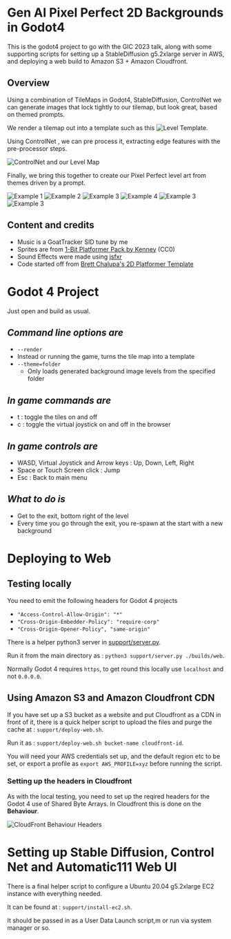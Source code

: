 # Gen AI Pixel Perfect 2D Backgrounds in Godot4

This is the godot4 project to go with the GIC 2023 talk, along with some supporting scripts for setting up a StableDiffusion g5.2xlarge server in AWS, and deploying a web build to Amazon S3 + Amazon Cloudfront.

## Overview

Using a combination of TileMaps in Godot4, StableDiffusion, ControlNet we can generate images that lock tightly to our tilemap, but look great, based on themed prompts.

We render a tilemap out into a template such as this ![Level Template](templates/template-solid.png).

Using ControlNet , we can pre process it, extracting edge features with the pre-processor steps.

![ControlNet and our Level Map](support/control-net.png)

Finally, we bring this together to create our Pixel Perfect level art from themes driven by a prompt.

![Example 1](gen/aliens/image-3.png)
![Example 2](gen/cyberpunk/00101-3110286413.png)
![Example 3](gen/desert/00083-938519070.png)
![Example 4](gen/jungle/image-3.png)
![Example 3](gen/meat/image-5.png)
![Example 3](gen/skin/image.png)

## Content and credits

- Music is a GoatTracker SID tune by me
- Sprites are from [1-Bit Platformer Pack by Kenney](https://kenney.nl/assets/1-bit-platformer-pack) (CC0)
- Sound Effects were made using [jsfxr](https://sfxr.me/)
- Code started off from [Brett Chalupa's 2D Platformer Template ](https://github.com/brettchalupa/godot_2d_platformer)


# Godot 4 Project

Just open and build as usual.
## *Command line options are*
-  `--render`
  - Instead or running the game, turns the tile map into a template
- `--theme=folder`
	- Only loads generated background image levels from the specified folder

## *In game commands are*
- t : toggle the tiles on and off
- c : toggle the virtual joystick on and off in the browser

## *In game controls are*
- WASD, Virtual Joystick and Arrow keys : Up, Down, Left, Right
- Space or Touch Screen click : Jump
- Esc : Back to main menu

## *What to do is*
- Get to the exit, bottom right of the level
- Every time you go through the exit, you re-spawn at the start with a new background

# Deploying to Web

## Testing locally

You need to emit the following headers for Godot 4 projects
 - `"Access-Control-Allow-Origin": "*"`
 - `"Cross-Origin-Embedder-Policy": "require-corp"`
 - `"Cross-Origin-Opener-Policy", "same-origin"`

There is a helper python3 server in  [support/server.py](support/server.py).

Run it from the main directory as : `python3 support/server.py ./builds/web`.

Normally Godot 4 requires `https`, to get round this locally use `localhost` and not `0.0.0.0`.


## Using Amazon S3 and Amazon Cloudfront CDN

If you have set up a S3 bucket as a website and put Cloudfront as a CDN in front of it, there is a quick helper script to upload the files and purge the cache at : `support/deploy-web.sh`.

Run it as : `support/deploy-web.sh bucket-name cloudfront-id`.

You will need your AWS credentials set up, and the default region etc to be set, or export a profile as `export AWS_PROFILE=xyz` before running the script.


### Setting up the headers in Cloudfront
As with the local testing, you need to set up the reqired headers for the Godot 4 use of Shared Byte Arrays. In Cloudfront this is done on the **Behaviour**.

![CloudFront Behaviour Headers](support/behaviour-headers.png)


# Setting up Stable Diffusion, Control Net and Automatic111 Web UI

There is a final helper script to configure a Ubuntu 20.04 g5.2xlarge EC2 instance with everything needed.

It can be found at : `support/install-ec2.sh`.

It should be passed in as a User Data Launch script,m or run via system manager or so.

